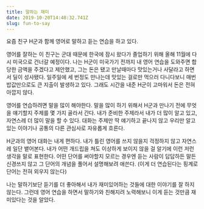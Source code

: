 ```yaml
---
title: 말하는 재미
date: 2019-10-20T14:48:32.741Z
slug: fun-to-say
---
```

요즘 친구 H군과 함께 영어로 말하고 듣는 연습을 하고 있다.

영어를 잘하는 이 친구는 군대 때문에 한국에 잠시 왔다가 졸업하기 위해 올해 11월에 다시 미국으로 건너갈 예정이다. 나는 H군이 미국가기 전까지 내 영어 연습을 도와주면 합당한 금액을 주겠다고 제안했고, 그는 돈은 됐고 만날때마다 맛있는거나 사달라고 하면서 딜이 성사됐다. 일주일에 세 번정도 만나는데 맛있는 걸로만 먹으러 다니다보니 매번 밥값만으로도 큰 지출이 발생하고 있다. 그래도 시간을 내준 H군이 고마워서 돈은 전혀 아깝지 않다.

영어를 연습하려면 말을 많이 해야한다. 말을 많이 하기 위해서 H군과 만나기 전에 무엇을 얘기할지 주제를 몇 가지 골라서 간다. 내가 준비한 주제라서 내가 더 많이 알고 있고, 자연스레 더 많이 말을 할 수 있다. 대화는 주제만 딱 얘기하고 끝나지 않고 우리만 알고 있는 이야기나 공통의 다른 관심사로 자유롭게 흐른다.

H군과의 영어 대화는 내게 편하다. 내가 틀린 영어를 쓰지 않을지 걱정하지 않고 자연스레 일단 뱉어본다. 내가 어떤 개드립을 쳐도 이상하게 보이지 않을 걸 알기에 이런 저런 생각을 말로 표현한다. 어떤 단어를 써야할지 모르는 경우엔 듣는 사람이 답답하든 말든 신경쓰지 않고 그 단어의 개념을 풀어서 설명해보려 애쓴다. (이게 더 연습된다는 핑계로 단어는 전혀 외우지 않는다)

나는 말하기보단 듣기를 더 좋아해서 내가 재미있어하는 것들에 대한 이야기를 잘 하지 않는다. 그런데 영어 연습을 하면서 말하기와 친해지려 노력해보니 이게 듣는 것만큼 재미있다는 것을 알았다.
